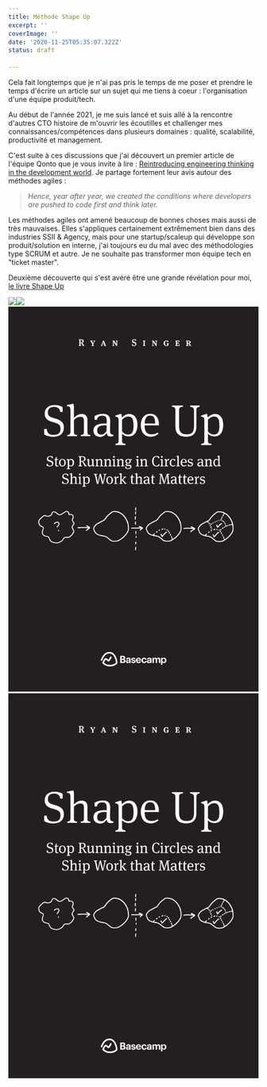```yaml
---
title: Méthode Shape Up
excerpt: ''
coverImage: ''
date: '2020-11-25T05:35:07.322Z'
status: draft

---
```

Cela fait longtemps que je n'ai pas pris le temps de me poser et prendre le temps d'écrire un article sur un sujet qui me tiens à coeur : l'organisation d'une équipe produit/tech.

Au début de l'année 2021, je me suis lancé et suis allé à la rencontre d'autres CTO histoire de m'ouvrir les écoutilles et challenger mes connaissances/compétences dans plusieurs domaines : qualité, scalabilité, productivité et management.

C'est suite à ces discussions que j'ai découvert un premier article de l'équipe Qonto que je vous invite à lire : [Reintroducing engineering thinking in the development world](https://medium.com/qonto-way/reintroducing-engineering-thinking-in-the-development-world-1541f7cbf1d1 "Reintroducing engineering thinking in the development world"). Je partage fortement leur avis autour des méthodes agiles : 

> _Hence, year after year, we created the conditions where developers are pushed to code first and think later._

Les méthodes agiles ont amené beaucoup de bonnes choses mais aussi de très mauvaises. Elles s'appliques certainement extrêmement bien dans des industries SSII & Agency, mais pour une startup/scaleup qui développe son produit/solution en interne, j'ai toujours eu du mal avec des méthodologies type SCRUM et autre. Je ne souhaite pas transformer mon équipe tech en "ticket master".

Deuxième découverte qui s'est avéré être une grande révélation pour moi, [le livre Shape Up](https://basecamp.com/shapeup "Shape Up")

![](https://basecamp.com/assets/books/shapeup-cover-black-2ad6153d1627246e9e93cd19f08fe94ca9d75fc09c17951ac33f7bf955a74e59.svg)![](https://basecamp.com/assets/books/shapeup-cover-black-2ad6153d1627246e9e93cd19f08fe94ca9d75fc09c17951ac33f7bf955a74e59.svg)![](/uploads/shapeup-cover-black-2ad6153d1627246e9e93cd19f08fe94ca9d75fc09c17951ac33f7bf955a74e59.svg)![](/uploads/shapeup-cover-black-2ad6153d1627246e9e93cd19f08fe94ca9d75fc09c17951ac33f7bf955a74e59.svg)